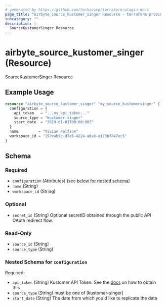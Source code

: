 ```yaml
---
# generated by https://github.com/hashicorp/terraform-plugin-docs
page_title: "airbyte_source_kustomer_singer Resource - terraform-provider-airbyte"
subcategory: ""
description: |-
  SourceKustomerSinger Resource
---
```


# airbyte_source_kustomer_singer (Resource)

SourceKustomerSinger Resource

## Example Usage

```terraform
resource "airbyte_source_kustomer_singer" "my_source_kustomersinger" {
  configuration = {
    api_token   = "...my_api_token..."
    source_type = "kustomer-singer"
    start_date  = "2019-01-01T00:00:00Z"
  }
  name         = "Vivian Rolfson"
  workspace_id = "152eab9c-d7e5-4224-a6a0-e123b7847ec5"
}
```

<!-- schema generated by tfplugindocs -->
## Schema

### Required

- `configuration` (Attributes) (see [below for nested schema](#nestedatt--configuration))
- `name` (String)
- `workspace_id` (String)

### Optional

- `secret_id` (String) Optional secretID obtained through the public API OAuth redirect flow.

### Read-Only

- `source_id` (String)
- `source_type` (String)

<a id="nestedatt--configuration"></a>
### Nested Schema for `configuration`

Required:

- `api_token` (String) Kustomer API Token. See the <a href="https://developer.kustomer.com/kustomer-api-docs/reference/authentication">docs</a> on how to obtain this
- `source_type` (String) must be one of [kustomer-singer]
- `start_date` (String) The date from which you'd like to replicate the data


